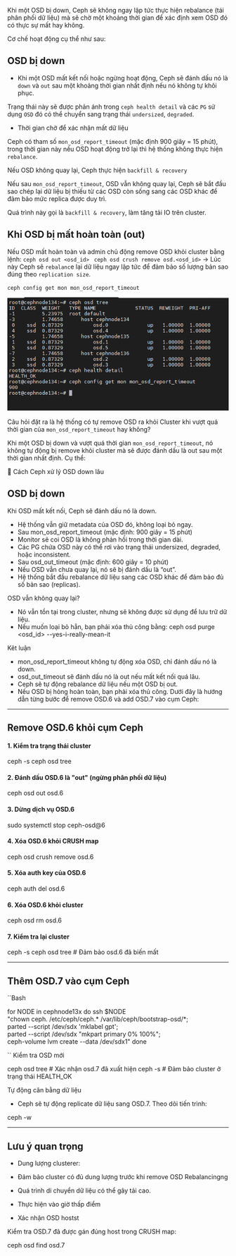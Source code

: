 Khi một OSD bị down, Ceph sẽ không ngay lập tức thực hiện rebalance (tái phân phối dữ liệu) mà sẽ chờ một khoảng thời gian để xác định xem OSD đó có thực sự mất hay không.

Cơ chế hoạt động cụ thể như sau:

## OSD bị down

  + Khi một OSD mất kết nối hoặc ngừng hoạt động, Ceph sẽ đánh dấu nó là ``down`` và ``out`` sau một khoảng thời gian nhất định nếu nó không tự khôi phục.

Trạng thái này sẽ được phản ánh trong ``ceph health detail`` và các ``PG`` sử dụng ``OSD`` đó có thể chuyển sang trạng thái ``undersized``, ``degraded``.

  + Thời gian chờ để xác nhận mất dữ liệu

Ceph có tham số ``mon_osd_report_timeout`` (mặc định 900 giây = 15 phút), trong thời gian này nếu OSD hoạt động trở lại thì hệ thống không thực hiện ``rebalance``.

Nếu OSD không quay lại, Ceph thực hiện ``backfill & recovery``

Nếu sau ``mon_osd_report_timeout``, OSD vẫn không quay lại, Ceph sẽ bắt đầu sao chép lại dữ liệu bị thiếu từ các OSD còn sống sang các OSD khác để đảm bảo mức replica được duy trì.

Quá trình này gọi là ``backfill & recovery``, làm tăng tải IO trên cluster.

## Khi OSD bị mất hoàn toàn (out)

Nếu OSD mất hoàn toàn và admin chủ động remove OSD khỏi cluster bằng lệnh: ``ceph osd out <osd_id> `` `` ceph osd crush remove osd.<osd_id> `` → Lúc này Ceph sẽ ``rebalanc``e lại dữ liệu ngay lập tức để đảm bảo số lượng bản sao đúng theo ``replication size``.

    ceph config get mon mon_osd_report_timeout

  <img src="proxmox-ceph-nexus-images/Screenshot_12.png">


Câu hỏi đặt ra là hệ thống có tự remove OSD ra khỏi Cluster khi vượt quá thời gian của ``mon_osd_report_timeout`` hay không?

Khi một OSD bị down và vượt quá thời gian ``mon_osd_report_timeout``, nó không tự động bị remove khỏi cluster mà sẽ được đánh dấu là out sau một thời gian nhất định. Cụ thể:

🔹 Cách Ceph xử lý OSD down lâu

## OSD bị down

Khi OSD mất kết nối, Ceph sẽ đánh dấu nó là down.

  + Hệ thống vẫn giữ metadata của OSD đó, không loại bỏ ngay.
  + Sau mon_osd_report_timeout (mặc định: 900 giây = 15 phút)
  + Monitor sẽ coi OSD là không phản hồi trong thời gian dài.
  + Các PG chứa OSD này có thể rơi vào trạng thái undersized, degraded, hoặc inconsistent.
  + Sau osd_out_timeout (mặc định: 600 giây = 10 phút)
  + Nếu OSD vẫn chưa quay lại, nó sẽ bị đánh dấu là “out”.
  + Hệ thống bắt đầu rebalance dữ liệu sang các OSD khác để đảm bảo đủ số bản sao (replicas).

OSD vẫn không quay lại?

  + Nó vẫn tồn tại trong cluster, nhưng sẽ không được sử dụng để lưu trữ dữ liệu.
  + Nếu muốn loại bỏ hẳn, bạn phải xóa thủ công bằng: ceph osd purge <osd_id> --yes-i-really-mean-it

Kêt luận

  + mon_osd_report_timeout không tự động xóa OSD, chỉ đánh dấu nó là down.
  + osd_out_timeout sẽ đánh dấu nó là out nếu mất kết nối quá lâu.
  + Ceph sẽ tự động rebalance dữ liệu nếu một OSD bị out.
  + Nếu OSD bị hỏng hoàn toàn, bạn phải xóa thủ công.
Dưới đây là hướng dẫn từng bước để remove OSD.6 và add OSD.7 vào cụm Ceph:

---

## Remove OSD.6 khỏi cụm Ceph

#### 1. Kiểm tra trạng thái cluster
  
   ceph -s
   ceph osd tree
   
#### 2. Đánh dấu OSD.6 là "out" (ngừng phân phối dữ liệu)
  
   ceph osd out osd.6
   
#### 3. Dừng dịch vụ OSD.6
  
   sudo systemctl stop ceph-osd@6
   
#### 4. Xóa OSD.6 khỏi CRUSH map
  
   ceph osd crush remove osd.6
   
#### 5. Xóa auth key của OSD.6
  
   ceph auth del osd.6
   
#### 6. Xóa OSD.6 khỏi cluster
  
   ceph osd rm osd.6
   
#### 7. Kiểm tra lại cluster
  
   ceph -s
   ceph osd tree  # Đảm bảo osd.6 đã biến mất
   
---

## Thêm OSD.7 vào cụm Ceph

``Bash

for NODE in   cephnode13x
do
    ssh $NODE \
    "chown ceph. /etc/ceph/ceph.* /var/lib/ceph/bootstrap-osd/*; \
    parted --script /dev/sdx 'mklabel gpt'; \
    parted --script /dev/sdx "mkpart primary 0% 100%"; \
    ceph-volume lvm create --data /dev/sdx1"
done 

``
Kiểm tra OSD mới
  
   ceph osd tree  # Xác nhận osd.7 đã xuất hiện
   ceph -s        # Đảm bảo cluster ở trạng thái HEALTH_OK
   
Tự động cân bằng dữ liệu

   - Ceph sẽ tự động replicate dữ liệu sang OSD.7. Theo dõi tiến trình:
  
   ceph -w
   
---

## Lưu ý quan trọng

  + Dung lượng clusterer: 

  + Đảm bảo cluster có đủ dung lượng trước khi remove OSD Rebalancingng

  + Quá trình di chuyển dữ liệu có thể gây tải cao. 

  + Thực hiện vào giờ thấp điểm

  + Xác nhận OSD hostst 

Kiểm tra OSD.7 đã được gán đúng host trong CRUSH map:
 
  ceph osd find osd.7
  









